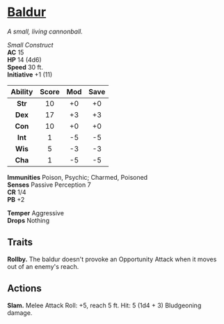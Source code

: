 # [Baldur](https://hollowknight.wiki/w/Baldur)

*A small, living cannonball.*

*Small Construct*  
**AC** 15  
**HP** 14 (4d6)  
**Speed** 30 ft.  
**Initiative** +1 (11)  

| Ability | Score | Mod | Save |
|:-------:|:-----:|:---:|:----:|
| **Str** | 10    | +0  | +0   |
| **Dex** | 17    | +3  | +3   |
| **Con** | 10    | +0  | +0   |
| **Int** | 1     | -5  | -5   |
| **Wis** | 5     | -3  | -3   |
| **Cha** | 1     | -5  | -5   |

**Immunities** Poison, Psychic; Charmed, Poisoned  
**Senses** Passive Perception 7  
**CR** 1/4  
**PB** +2  

**Temper** Aggressive  
**Drops** Nothing  

## Traits

**Rollby.** The baldur doesn't provoke an Opportunity Attack when it moves out of an enemy's reach.

## Actions

**Slam.** Melee Attack Roll: +5, reach 5 ft. Hit: 5 (1d4 + 3) Bludgeoning damage.
